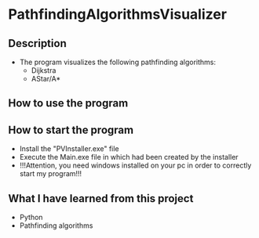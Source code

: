 # PathfindingAlgorithmsVisualizer

## Description

- The program visualizes the following pathfinding algorithms:
  - Dijkstra
  - AStar/A*

## How to use the program

## How to start the program
 
- Install the "PVInstaller.exe" file
- Execute the Main.exe file in which had been created by the installer
- !!!Attention, you need windows installed on your pc in order to correctly start my program!!!

## What I have learned from this project

- Python
- Pathfinding algorithms

